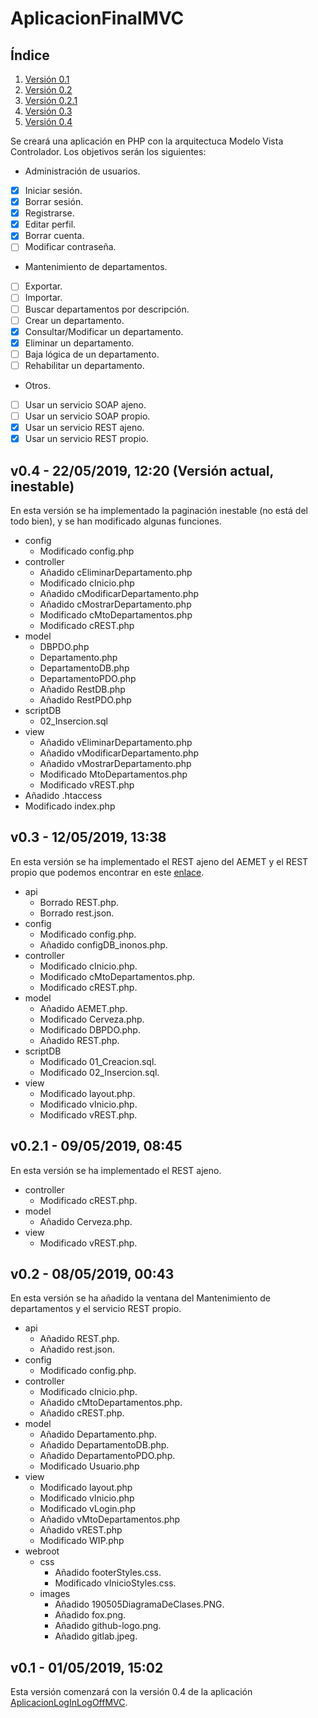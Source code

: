 # AplicacionFinalMVC

## Índice

1. [Versión 0.1](#caja1)
2. [Versión 0.2](#caja2)
3. [Versión 0.2.1](#caja3)
4. [Versión 0.3](#caja4)
5. [Versión 0.4](#caja5)

Se creará una aplicación en PHP con la arquitectuca Modelo Vista Controlador. Los objetivos serán los siguientes:
* Administración de usuarios.
- [x] Iniciar sesión.
- [x] Borrar sesión.
- [x] Registrarse.
- [x] Editar perfil.
- [x] Borrar cuenta.
- [ ] Modificar contraseña.
* Mantenimiento de departamentos.
- [ ] Exportar.
- [ ] Importar.
- [ ] Buscar departamentos por descripción.
- [ ] Crear un departamento.
- [x] Consultar/Modificar un departamento.
- [x] Eliminar un departamento.
- [ ] Baja lógica de un departamento.
- [ ] Rehabilitar un departamento.
* Otros.
- [ ] Usar un servicio SOAP ajeno.
- [ ] Usar un servicio SOAP propio.
- [x] Usar un servicio REST ajeno.
- [x] Usar un servicio REST propio.

<div id='caja5'>

## v0.4 - 22/05/2019, 12:20 (Versión actual, inestable)

En esta versión se ha implementado la paginación inestable (no está del todo bien), y se han modificado algunas funciones.  

  * config
    * Modificado config.php
  * controller
    * Añadido cEliminarDepartamento.php
    * Modificado cInicio.php
    * Añadido cModificarDepartamento.php
    * Añadido cMostrarDepartamento.php
    * Modificado cMtoDepartamentos.php
    * Modificado cREST.php
  * model
    * DBPDO.php
    * Departamento.php
    * DepartamentoDB.php
    * DepartamentoPDO.php
    * Añadido RestDB.php
    * Añadido RestPDO.php
  * scriptDB
    * 02_Insercion.sql
  * view
    * Añadido vEliminarDepartamento.php
    * Añadido vModificarDepartamento.php
    * Añadido vMostrarDepartamento.php
    * Modificado MtoDepartamentos.php
    * Modificado vREST.php
  * Añadido .htaccess
  * Modificado index.php

</div>

<div id='caja4'>
    
## v0.3 - 12/05/2019, 13:38

En esta versión se ha implementado el REST ajeno del AEMET y el REST propio que podemos encontrar en este [enlace](https://github.com/israxx97/ApiREST).  

  * api
    * Borrado REST.php.
    * Borrado rest.json.
  * config
    * Modificado config.php.
    * Añadido configDB_inonos.php.
  * controller
    * Modificado cInicio.php.
    * Modificado cMtoDepartamentos.php.
    * Modificado cREST.php.
  * model
    * Añadido AEMET.php.
    * Modificado Cerveza.php.
    * Modificado DBPDO.php.
    * Añadido REST.php.
  * scriptDB
    * Modificado 01_Creacion.sql.
    * Modificado 02_Insercion.sql.
  * view
    * Modificado layout.php.
    * Modificado vInicio.php.
    * Modificado vREST.php.

</div>

<div id='caja3'>
 
## v0.2.1 - 09/05/2019, 08:45

En esta versión se ha implementado el REST ajeno.
   
* controller
    * Modificado cREST.php.
* model
    * Añadido Cerveza.php.
* view
    * Modificado vREST.php.
</div>

<div id='caja2'>
   
## v0.2 - 08/05/2019, 00:43

En esta versión se ha añadido la ventana del Mantenimiento de departamentos y el servicio REST propio.

* api
    * Añadido REST.php.
    * Añadido rest.json.
* config
    * Modificado config.php.
* controller
    * Modificado cInicio.php.
    * Añadido cMtoDepartamentos.php.
    * Añadido cREST.php.
* model
    * Añadido Departamento.php.
    * Añadido DepartamentoDB.php.
    * Añadido DepartamentoPDO.php.
    * Modificado Usuario.php
* view
    * Modificado layout.php
    * Modificado vInicio.php
    * Modificado vLogin.php
    * Añadido vMtoDepartamentos.php
    * Añadido vREST.php
    * Modificado WIP.php
* webroot
    * css
        * Añadido footerStyles.css.
        * Modificado vInicioStyles.css.
    * images
        * Añadido 190505DiagramaDeClases.PNG.
        * Añadido fox.png.
        * Añadido github-logo.png.
        * Añadido gitlab.jpeg.
</div>

<div id='caja1'>
   
## v0.1 - 01/05/2019, 15:02

Esta versión comenzará con la versión 0.4 de la aplicación [AplicacionLogInLogOffMVC](https://github.com/israxx97/AplicacionLogInLogOffMVC).

</div>